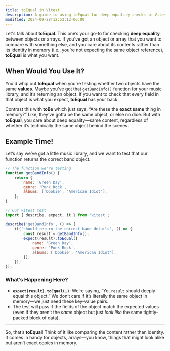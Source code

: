 ```yaml
---
title: toEqual in Vitest
description: A guide to using toEqual for deep equality checks in Vitest.
modified: 2024-09-28T12:53:12-06:00
---
```


Let's talk about **toEqual**. This one’s your go-to for checking **deep equality** between objects or arrays. If you’ve got an object or array that you want to compare with something else, and you care about its contents rather than its identity in memory (i.e., you’re not expecting the same object reference), **toEqual** is what you want.

## When Would You Use It?

You'd whip out **toEqual** when you're testing whether two objects have the same **values**. Maybe you’ve got that `getBandInfo()` function for your music library, and it’s returning an object. If you want to check that every field in that object is what you expect, **toEqual** has your back.

Contrast this with **toBe** which just says, “Are these the **exact same** thing in memory?” Like, they’ve gotta be the same object, or else no dice. But with **toEqual**, you care about deep equality—same content, regardless of whether it’s technically the same object behind the scenes.

## Example Time!

Let’s say we’ve got a little music library, and we want to test that our function returns the correct band object.

```javascript
// The function we're testing
function getBandInfo() {
	return {
		name: 'Green Day',
		genre: 'Punk Rock',
		albums: ['Dookie', 'American Idiot'],
	};
}

// Our Vitest test
import { describe, expect, it } from 'vitest';

describe('getBandInfo', () => {
	it('should return the correct band details', () => {
		const result = getBandInfo();
		expect(result).toEqual({
			name: 'Green Day',
			genre: 'Punk Rock',
			albums: ['Dookie', 'American Idiot'],
		});
	});
});
```

### What’s Happening Here?

- **`expect(result).toEqual(…)`**: We’re saying, “Yo, `result` should deeply equal this object.” We don’t care if it’s literally the same object in memory—we just need these key-value pairs.
- The test will pass if the fields of the object match the expected values (even if they aren’t the _same_ object but just _look like_ the same tightly-packed block of data).

---

So, that’s **toEqual**! Think of it like comparing the content rather than identity. It comes in handy for objects, arrays—you know, things that might look alike but aren’t exact copies in memory.
